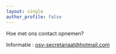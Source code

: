```yaml
---
layout: single
author_profile: false
---
```


Hoe met ons contact opnemen?

Informatie : osv-secretariaat@hotmail.com
